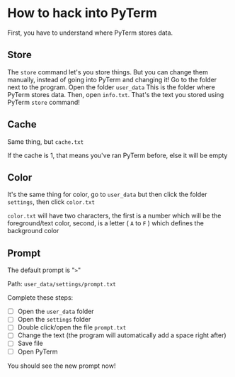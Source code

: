 # How to hack into PyTerm

First, you have to understand where PyTerm stores data.

## Store

The `store` command let's you store things. But you can change them manually, instead of going into PyTerm and changing it! Go to the folder next to the program. Open the folder `user_data` This is the folder where PyTerm stores data. Then, open `info.txt`. That's the text you stored using PyTerm `store` command!

## Cache

Same thing, but `cache.txt`

If the cache is 1, that means you've ran PyTerm before, else it will be empty

## Color

It's the same thing for color, go to `user_data` but then click the folder `settings`, then click `color.txt`

`color.txt` will have two characters, the first is a number which will be the foreground/text color, second, is a letter ( `A` to `F` ) which defines the background color

## Prompt

The default prompt is "`>`" 

Path: `user_data/settings/prompt.txt`

Complete these steps:

- [ ] Open the `user_data` folder
- [ ] Open the `settings` folder
- [ ] Double click/open the file `prompt.txt`
- [ ] Change the text (the program will automatically add a space right after)
- [ ] Save file
- [ ] Open PyTerm

You should see the new prompt now!